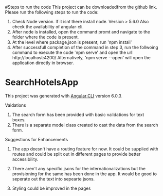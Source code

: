 #Steps to run the code
This project can be downloadedfrom the github link. Please run the following steps to run the code:

1. Check Node version. If it isnt there install node. Version > 5.6.0
Also check the availability of angular-cli.
2. After node is installed, open the command promt and navigate to the folder where the code is present.
3. At the level where package,json is present, run
'npm install'
4. After successfull completion of the command in step 3, run the follwoing command to execute the code
'npm serve' and open the url
    http://localhost:4200/
Alternatively, 
'npm serve --open' will open the application directly in browser.

# SearchHotelsApp
This project was generated with [Angular CLI](https://github.com/angular/angular-cli) version 6.0.3.


Vaidations
1. The search form has been provided with basic validations for text boxes.
2. There is a separate model class created to cast the data from the search form.

Suggestions for Enhancements
1. The app doesn't have a routing feature for now. It could be supplied with routes and could be split out in different pages to provide better accessibility.

2. There aren't any specific jsons for the internationalizations but the provisioning for the same has been done in the app. It would be good to seperate out the text into sepearte jsons.

3. Styling could be improved in the pages
